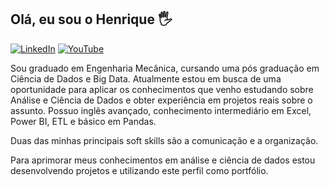 ## Olá, eu sou o Henrique 🖐


[![LinkedIn](https://img.shields.io/badge/LinkedIn-0077B5?style=for-the-badge&logo=linkedin&logoColor=white)](https://www.linkedin.com/in/henrique-duarte-reis-777061193/) [![YouTube](https://img.shields.io/badge/YouTube-FF0000?style=for-the-badge&logo=youtube&logoColor=white)](https://www.youtube.com/channel/UC9nTjkTNOhnQxHj57tj45lw/videos)

Sou graduado em Engenharia Mecânica, cursando uma pós graduação em Ciência de Dados e Big Data. Atualmente estou em busca de uma oportunidade para aplicar os conhecimentos que venho estudando sobre Análise e Ciência de Dados e obter experiência em projetos reais sobre o assunto. Possuo inglês avançado, conhecimento intermediário em Excel, Power BI, ETL e básico em Pandas. 

Duas das minhas principais soft skills são a comunicação e a organização. 

Para aprimorar meus conhecimentos em análise e ciência de dados estou desenvolvendo projetos e utilizando este perfil como portfólio.
